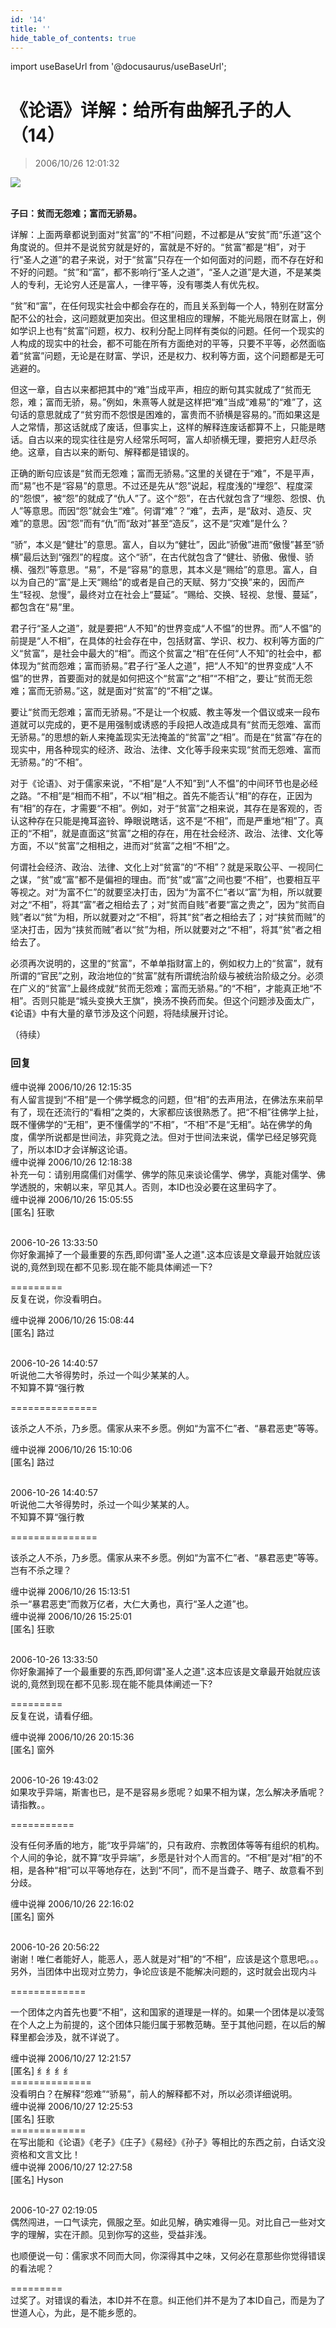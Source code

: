 ```yaml
---
id: '14'
title: ''
hide_table_of_contents: true
---
```


import useBaseUrl from '@docusaurus/useBaseUrl';

# 《论语》详解：给所有曲解孔子的人（14）

> 2006/10/26 12:01:32

<div style={{textAlign: 'center'}}>
<img src={useBaseUrl('/img/confucius/14/1.jpeg')} /><br/><br/>
</div>

**子曰：贫而无怨难；富而无骄易。**
 
详解：上面两章都说到面对“贫富”的“不相”问题，不过都是从“安贫”而“乐道”这个角度说的。但并不是说贫穷就是好的，富就是不好的。“贫富”都是“相”，对于行“圣人之道”的君子来说，对于“贫富”只存在一个如何面对的问题，而不存在好和不好的问题。“贫”和“富”，都不影响行“圣人之道”，“圣人之道”是大道，不是某类人的专利，无论穷人还是富人，一律平等，没有哪类人有优先权。
 
“贫”和“富”，在任何现实社会中都会存在的，而且关系到每一个人，特别在财富分配不公的社会，这问题就更加突出。但这里相应的理解，不能光局限在财富上，例如学识上也有“贫富”问题，权力、权利分配上同样有类似的问题。任何一个现实的人构成的现实中的社会，都不可能在所有方面绝对的平等，只要不平等，必然面临着“贫富”问题，无论是在财富、学识，还是权力、权利等方面，这个问题都是无可逃避的。

但这一章，自古以来都把其中的“难”当成平声，相应的断句其实就成了“贫而无怨，难；富而无骄，易。”例如，朱熹等人就是这样把“难”当成“难易”的“难”了，这句话的意思就成了“贫穷而不怨恨是困难的，富贵而不骄横是容易的。”而如果这是人之常情，那这话就成了废话，但事实上，这样的解释连废话都算不上，只能是瞎话。自古以来的现实往往是穷人经常乐呵呵，富人却骄横无理，要把穷人赶尽杀绝。这章，自古以来的断句、解释都是错误的。

正确的断句应该是“贫而无怨难；富而无骄易。”这里的关键在于“难”，不是平声，而“易”也不是“容易”的意思。不过还是先从“怨”说起，程度浅的“埋怨”、程度深的“怨恨”，被“怨”的就成了“仇人”了。这个“怨”，在古代就包含了“埋怨、怨恨、仇人”等意思。而因“怨”就会生“难”。何谓“难”？“难”，去声，是“敌对、造反、灾难”的意思。因“怨”而有“仇”而“敌对”甚至“造反”，这不是“灾难”是什么？

“骄”，本义是“健壮”的意思。富人，自以为“健壮”，因此“骄傲”进而“傲慢”甚至“骄横”最后达到“强烈”的程度。这个“骄”，在古代就包含了“健壮、骄傲、傲慢、骄横、强烈”等意思。“易”，不是“容易”的意思，其本义是“赐给”的意思。富人，自以为自己的“富”是上天“赐给”的或者是自己的天赋、努力“交换”来的，因而产生“轻视、怠慢”，最终对立在社会上“蔓延”。“赐给、交换、轻视、怠慢、蔓延”，都包含在“易”里。

君子行“圣人之道”，就是要把“人不知”的世界变成“人不愠”的世界。而“人不愠”的前提是“人不相”，在具体的社会存在中，包括财富、学识、权力、权利等方面的广义“贫富”，是社会中最大的“相”。而这个贫富之“相”在任何“人不知”的社会中，都体现为“贫而怨难；富而骄易。”君子行“圣人之道”，把“人不知”的世界变成“人不愠”的世界，首要面对的就是如何把这个“贫富”之“相”“不相”之，要让“贫而无怨难；富而无骄易。”这，就是面对“贫富”的“不相”之谋。

要让“贫而无怨难；富而无骄易。”不是让一个权威、教主等发一个倡议或来一段布道就可以完成的，更不是用强制或诱惑的手段把人改造成具有“贫而无怨难、富而无骄易。”的思想的新人来掩盖现实无法掩盖的“贫富”之“相”。而是在“贫富”存在的现实中，用各种现实的经济、政治、法律、文化等手段来实现“贫而无怨难、富而无骄易。”的“不相”。

对于《论语》、对于儒家来说，“不相”是“人不知”到“人不愠”的中间环节也是必经之路。“不相”是“相而不相”，不以“相”相之。首先不能否认“相”的存在，正因为有“相”的存在，才需要“不相”。例如，对于“贫富”之相来说，其存在是客观的，否认这种存在只能是掩耳盗铃、睁眼说瞎话，这不是“不相”，而是严重地“相”了。真正的“不相”，就是直面这“贫富”之相的存在，用在社会经济、政治、法律、文化等方面，不以“贫富”之相相之，进而对“贫富”之相“不相”之。

何谓社会经济、政治、法律、文化上对“贫富”的“不相”？就是采取公平、一视同仁之谋，“贫”或“富”都不是偏袒的理由。而“贫”或“富”之间也要“不相”，也要相互平等视之。对“为富不仁”的就要坚决打击，因为“为富不仁”者以“富”为相，所以就要对之“不相”，将其“富”者之相给去了；对“贫而自贱”者要“富之贵之”，因为“贫而自贱”者以“贫”为相，所以就要对之“不相”，将其“贫”者之相给去了；对“挟贫而贼”的坚决打击，因为“挟贫而贼”者以“贫”为相，所以就要对之“不相”，将其“贫”者之相给去了。

必须再次说明的，这里的“贫富”，不单单指财富上的，例如权力上的“贫富”，就有所谓的“官民”之别，政治地位的“贫富”就有所谓统治阶级与被统治阶级之分。必须在广义的“贫富”上最终成就“贫而无怨难；富而无骄易。”的“不相”，才能真正地“不相”。否则只能是“城头变换大王旗”，换汤不换药而矣。但这个问题涉及面太广，《论语》中有大量的章节涉及这个问题，将陆续展开讨论。

（待续）

### 回复

<div class='blog-comment'>
<span class='blog-comment-chan'>缠中说禅</span> 2006/10/26 12:15:35<br/>
有人留言提到“不相”是一个佛学概念的问题，但“相”的去声用法，在佛法东来前早有了，现在还流行的“看相”之类的，大家都应该很熟悉了。把“不相”往佛学上扯，既不懂佛学的“无相”，更不懂儒学的“不相”，“不相”不是“无相”。站在佛学的角度，儒学所说都是世间法，非究竟之法。但对于世间法来说，儒学已经足够究竟了，所以本ID才会详解这论语。
</div>

<div class='blog-comment'>
<span class='blog-comment-chan'>缠中说禅</span> 2006/10/26 12:18:38<br/>
补充一句：请别用腐儒们对儒学、佛学的陈见来谈论儒学、佛学，真能对儒学、佛学透脱的，宋朝以来，罕见其人。否则，本ID也没必要在这里码字了。
</div>

<div class='blog-comment'>
<span class='blog-comment-chan'>缠中说禅</span> 2006/10/26 15:05:55<br/>
[匿名] 狂歌 <br/><br/>

 
2006-10-26 13:33:50 <br/>
你好象漏掉了一个最重要的东西,即何谓"圣人之道".这本应该是文章最开始就应该说的,竟然到现在都不见影.现在能不能具体阐述一下? 
 
=========<br/>
反复在说，你没看明白。
</div>

<div class='blog-comment'>
<span class='blog-comment-chan'>缠中说禅</span> 2006/10/26 15:08:44<br/>
[匿名] 路过 <br/><br/>

 
2006-10-26 14:40:57 <br/>
听说他二大爷得势时，杀过一个叫少某某的人。<br/>
不知算不算“强行教 
 
===============<br/>

该杀之人不杀，乃乡愿。儒家从来不乡愿。例如“为富不仁”者、“暴君恶吏”等等。
</div>

<div class='blog-comment'>
<span class='blog-comment-chan'>缠中说禅</span> 2006/10/26 15:10:06<br/>
[匿名] 路过 <br/><br/>


2006-10-26 14:40:57 <br/>
听说他二大爷得势时，杀过一个叫少某某的人。<br/>
不知算不算“强行教 

===============<br/>

该杀之人不杀，乃乡愿。儒家从来不乡愿。例如“为富不仁”者、“暴君恶吏”等等。岂有不杀之理？
</div>

<div class='blog-comment'>
<span class='blog-comment-chan'>缠中说禅</span> 2006/10/26 15:13:51<br/>
杀一“暴君恶吏”而救万亿者，大仁大勇也，真行“圣人之道”也。
</div>

<div class='blog-comment'>
<span class='blog-comment-chan'>缠中说禅</span> 2006/10/26 15:25:01<br/>
[匿名] 狂歌 <br/><br/>

 
2006-10-26 13:33:50 <br/>
你好象漏掉了一个最重要的东西,即何谓"圣人之道".这本应该是文章最开始就应该说的,竟然到现在都不见影.现在能不能具体阐述一下? 
 
=========<br/>
反复在说，请看仔细。
</div>

<div class='blog-comment'>
<span class='blog-comment-chan'>缠中说禅</span> 2006/10/26 20:15:36<br/>
[匿名] 窗外 <br/><br/>

 
2006-10-26 19:43:02 <br/>
如果攻乎异端，斯害也已，是不是容易乡愿呢？如果不相为谋，怎么解决矛盾呢？请指教。。 
 
===========<br/>

没有任何矛盾的地方，能“攻乎异端”的，只有政府、宗教团体等等有组织的机构。个人间的争论，就不算“攻乎异端”，乡愿是针对个人而言的。“不相”是对“相”的不相，是各种“相”可以平等地存在，达到“不同”，而不是当聋子、瞎子、故意看不到分歧。
</div>

<div class='blog-comment'>
<span class='blog-comment-chan'>缠中说禅</span> 2006/10/26 22:16:02<br/>
[匿名] 窗外 <br/><br/>

 
2006-10-26 20:56:22 <br/>
谢谢！唯仁者能好人，能恶人，恶人就是对“相”的“不相”，应该是这个意思吧。。。另外，当团体中出现对立势力，争论应该是不能解决问题的，这时就会出现内斗 
 
=============<br/>

一个团体之内首先也要“不相”，这和国家的道理是一样的。如果一个团体是以凌驾在个人之上为前提的，这个团体只能归属于邪教范畴。至于其他问题，在以后的解释里都会涉及，就不详说了。
</div>

<div class='blog-comment'>
<span class='blog-comment-chan'>缠中说禅</span> 2006/10/27 12:21:57<br/>
[匿名] 纟纟纟纟<br/>
==============<br/>
没看明白？在解释“怨难”“骄易”，前人的解释都不对，所以必须详细说明。
</div>

<div class='blog-comment'>
<span class='blog-comment-chan'>缠中说禅</span> 2006/10/27 12:25:53<br/>
[匿名] 狂歌<br/>
=============<br/>
在写出能和《论语》《老子》《庄子》《易经》《孙子》等相比的东西之前，白话文没资格和文言文比！
</div>

<div class='blog-comment'>
<span class='blog-comment-chan'>缠中说禅</span> 2006/10/27 12:27:58<br/>
[匿名] Hyson <br/><br/>

 
2006-10-27 02:19:05 <br/>
偶然闯进，一口气读完，佩服之至。如此见解，确实难得一见。对比自己一些对文字的理解，实在汗颜。见到你写的这些，受益非浅。

也顺便说一句：儒家求不同而大同，你深得其中之味，又何必在意那些你觉得错误的看法呢？ 
 
=========<br/>
过奖了。对错误的看法，本ID并不在意。纠正他们并不是为了本ID自己，而是为了世道人心，为此，是不能乡愿的。
</div>